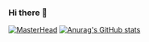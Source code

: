 ### Hi there 👋
[![MasterHead](https://monke.academy/banner.png)](https://github.com/Vinnelle)
[![Anurag's GitHub stats](https://github-readme-stats.vercel.app/api?username=Vinnelle&title_color=ffc2fd)](https://github.com/anuraghazra/github-readme-stats)
<!--
**Vinnelle/Vinnelle** is a ✨ _special_ ✨ repository because its `README.md` (this file) appears on your GitHub profile.

Here are some ideas to get you started:

- 🔭 I’m currently working on ...
- 🌱 I’m currently learning ...
- 👯 I’m looking to collaborate on ...
- 🤔 I’m looking for help with ...
- 💬 Ask me about ...
- 📫 How to reach me: ...
- 😄 Pronouns: ...
- ⚡ Fun fact: ...
-->
